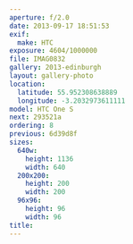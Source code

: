 ```yaml
---
aperture: f/2.0
date: 2013-09-17 18:51:53
exif:
  make: HTC
exposure: 4604/1000000
file: IMAG0832
gallery: 2013-edinburgh
layout: gallery-photo
location:
  latitude: 55.952308638889
  longitude: -3.2032973611111
model: HTC One S
next: 293521a
ordering: 8
previous: 6d39d8f
sizes:
  640w:
    height: 1136
    width: 640
  200x200:
    height: 200
    width: 200
  96x96:
    height: 96
    width: 96
title: 
---
```

